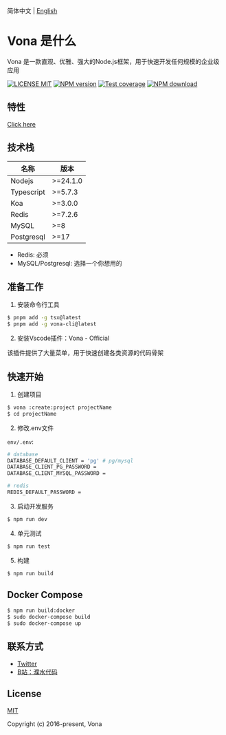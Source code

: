 简体中文 | [English](./README.md)

# Vona 是什么

Vona 是一款直观、优雅、强大的Node.js框架，用于快速开发任何规模的企业级应用

[![LICENSE MIT][license-image]][license-url]
[![NPM version][npm-image]][npm-url]
[![Test coverage][cov-image]][cov-url]
[![NPM download][download-image]][download-url]

[license-image]: https://img.shields.io/badge/license-MIT-blue.svg
[license-url]: https://github.com/vonajs/vona/blob/master/LICENSE
[npm-image]: https://img.shields.io/npm/v/vona.svg?style=flat-square
[npm-url]: https://npmjs.com/package/vona
[cov-image]: https://img.shields.io/codecov/c/github/vonajs/vona.svg?style=flat-square
[cov-url]: https://app.codecov.io/github/vonajs/vona
[download-image]: https://img.shields.io/npm/dm/vona?color=orange&label=npm%20downloads
[download-url]: https://npmjs.com/package/vona

## 特性

[Click here](https://juejin.cn/post/7509709812857110582)

## 技术栈

|名称|版本|
|--|--|
|Nodejs| >=24.1.0 |
|Typescript| >=5.7.3 |
|Koa|>=3.0.0|
|Redis|>=7.2.6|
|MySQL|>=8|
|Postgresql|>=17|

* Redis: 必须
* MySQL/Postgresql: 选择一个你想用的

## 准备工作

1. 安装命令行工具

``` bash
$ pnpm add -g tsx@latest
$ pnpm add -g vona-cli@latest
```

2. 安装Vscode插件：Vona - Official

该插件提供了大量菜单，用于快速创建各类资源的代码骨架

## 快速开始

1. 创建项目

``` bash
$ vona :create:project projectName
$ cd projectName
```

2. 修改.env文件

`env/.env`:

``` bash
# database
DATABASE_DEFAULT_CLIENT = 'pg' # pg/mysql
DATABASE_CLIENT_PG_PASSWORD =
DATABASE_CLIENT_MYSQL_PASSWORD =

# redis
REDIS_DEFAULT_PASSWORD =
```

3. 启动开发服务

``` bash
$ npm run dev
```

4. 单元测试

``` bash
$ npm run test
```

5. 构建

``` bash
$ npm run build
```

## Docker Compose

``` bash
$ npm run build:docker
$ sudo docker-compose build
$ sudo docker-compose up
```

## 联系方式

- [Twitter](https://x.com/zhennann2024)
- [B站：濮水代码](https://space.bilibili.com/454737998)

## License

[MIT](./LICENSE)

Copyright (c) 2016-present, Vona
